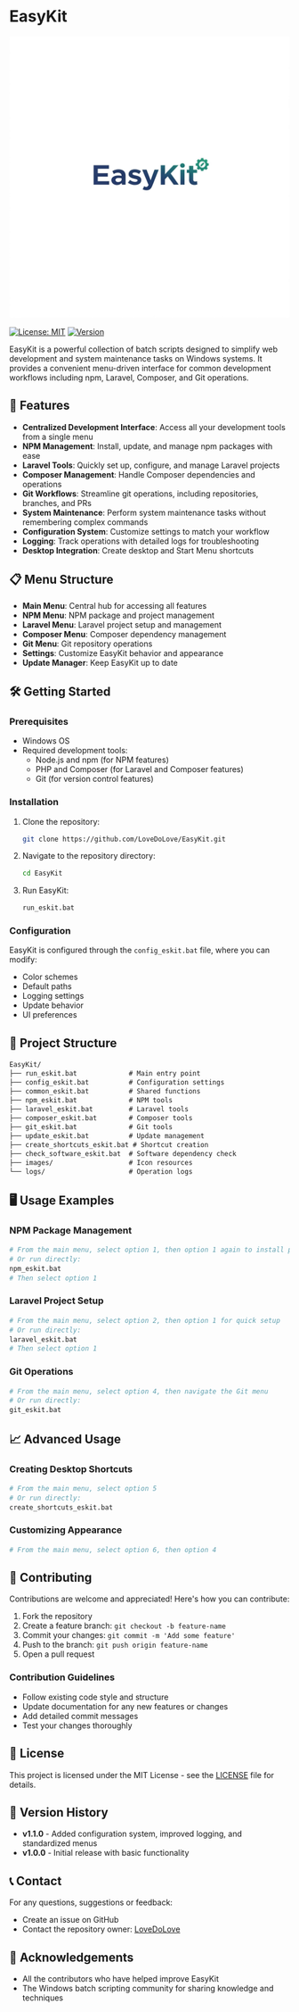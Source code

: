 # EasyKit

![EasyKit Logo](images/icon.jpg)

[![License: MIT](https://img.shields.io/badge/License-MIT-yellow.svg)](https://opensource.org/licenses/MIT)
[![Version](https://img.shields.io/badge/version-1.1.0-blue.svg)](https://github.com/LoveDoLove/EasyKit/releases)

EasyKit is a powerful collection of batch scripts designed to simplify web development and system maintenance tasks on Windows systems. It provides a convenient menu-driven interface for common development workflows including npm, Laravel, Composer, and Git operations.

## 🚀 Features

- **Centralized Development Interface**: Access all your development tools from a single menu
- **NPM Management**: Install, update, and manage npm packages with ease
- **Laravel Tools**: Quickly set up, configure, and manage Laravel projects
- **Composer Management**: Handle Composer dependencies and operations
- **Git Workflows**: Streamline git operations, including repositories, branches, and PRs
- **System Maintenance**: Perform system maintenance tasks without remembering complex commands
- **Configuration System**: Customize settings to match your workflow
- **Logging**: Track operations with detailed logs for troubleshooting
- **Desktop Integration**: Create desktop and Start Menu shortcuts

## 📋 Menu Structure

- **Main Menu**: Central hub for accessing all features
- **NPM Menu**: NPM package and project management
- **Laravel Menu**: Laravel project setup and management
- **Composer Menu**: Composer dependency management
- **Git Menu**: Git repository operations
- **Settings**: Customize EasyKit behavior and appearance
- **Update Manager**: Keep EasyKit up to date

## 🛠️ Getting Started

### Prerequisites

- Windows OS
- Required development tools:
  - Node.js and npm (for NPM features)
  - PHP and Composer (for Laravel and Composer features)
  - Git (for version control features)

### Installation

1. Clone the repository:
   ```bash
   git clone https://github.com/LoveDoLove/EasyKit.git
   ```
2. Navigate to the repository directory:
   ```bash
   cd EasyKit
   ```
3. Run EasyKit:
   ```bash
   run_eskit.bat
   ```

### Configuration

EasyKit is configured through the `config_eskit.bat` file, where you can modify:

- Color schemes
- Default paths
- Logging settings
- Update behavior
- UI preferences

## 📁 Project Structure

```
EasyKit/
├── run_eskit.bat             # Main entry point
├── config_eskit.bat          # Configuration settings
├── common_eskit.bat          # Shared functions
├── npm_eskit.bat             # NPM tools
├── laravel_eskit.bat         # Laravel tools
├── composer_eskit.bat        # Composer tools
├── git_eskit.bat             # Git tools
├── update_eskit.bat          # Update management
├── create_shortcuts_eskit.bat # Shortcut creation
├── check_software_eskit.bat  # Software dependency check
├── images/                   # Icon resources
└── logs/                     # Operation logs
```

## 🖥️ Usage Examples

### NPM Package Management

```bash
# From the main menu, select option 1, then option 1 again to install packages
# Or run directly:
npm_eskit.bat
# Then select option 1
```

### Laravel Project Setup

```bash
# From the main menu, select option 2, then option 1 for quick setup
# Or run directly:
laravel_eskit.bat
# Then select option 1
```

### Git Operations

```bash
# From the main menu, select option 4, then navigate the Git menu
# Or run directly:
git_eskit.bat
```

## 📈 Advanced Usage

### Creating Desktop Shortcuts

```bash
# From the main menu, select option 5
# Or run directly:
create_shortcuts_eskit.bat
```

### Customizing Appearance

```bash
# From the main menu, select option 6, then option 4
```

## 🤝 Contributing

Contributions are welcome and appreciated! Here's how you can contribute:

1. Fork the repository
2. Create a feature branch: `git checkout -b feature-name`
3. Commit your changes: `git commit -m 'Add some feature'`
4. Push to the branch: `git push origin feature-name`
5. Open a pull request

### Contribution Guidelines

- Follow existing code style and structure
- Update documentation for any new features or changes
- Add detailed commit messages
- Test your changes thoroughly

## 📜 License

This project is licensed under the MIT License - see the [LICENSE](LICENSE) file for details.

## 🔄 Version History

- **v1.1.0** - Added configuration system, improved logging, and standardized menus
- **v1.0.0** - Initial release with basic functionality

## 📞 Contact

For any questions, suggestions or feedback:

- Create an issue on GitHub
- Contact the repository owner: [LoveDoLove](https://github.com/LoveDoLove)

## 🙏 Acknowledgements

- All the contributors who have helped improve EasyKit
- The Windows batch scripting community for sharing knowledge and techniques
